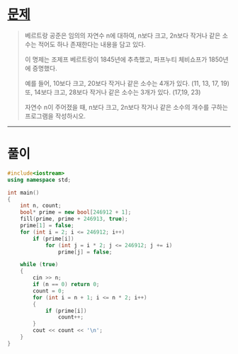 # [문제](https://www.acmicpc.net/problem/4948 "#4948번")
  
> 베르트랑 공준은 임의의 자연수 n에 대하여, n보다 크고, 2n보다 작거나 같은 소수는 적어도 하나 존재한다는 내용을 담고 있다.
> 
> 이 명제는 조제프 베르트랑이 1845년에 추측했고, 파프누티 체비쇼프가 1850년에 증명했다.
> 
> 예를 들어, 10보다 크고, 20보다 작거나 같은 소수는 4개가 있다. (11, 13, 17, 19) 또, 14보다 크고, 28보다 작거나 같은 소수는 3개가 있다. (17,19, 23)
> 
> 자연수 n이 주어졌을 때, n보다 크고, 2n보다 작거나 같은 소수의 개수를 구하는 프로그램을 작성하시오. 
<hr/>

# 풀이

```cpp
#include<iostream>
using namespace std;

int main()
{
	int n, count;
	bool* prime = new bool[246912 + 1];
	fill(prime, prime + 246913, true);
	prime[1] = false;
	for (int i = 2; i <= 246912; i++)
		if (prime[i])
			for (int j = i * 2; j <= 246912; j += i)
				prime[j] = false;

	while (true)
	{
		cin >> n;
		if (n == 0) return 0;
		count = 0;
		for (int i = n + 1; i <= n * 2; i++)
		{
			if (prime[i])
				count++;
		}
		cout << count << '\n';
	}
}
```

